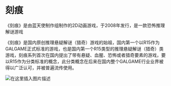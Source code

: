 # 刻痕


《刻痕》是由蓝天使制作组制作的2D动画游戏，于2008年发行，是一款恐怖推理解谜游戏

《刻痕》是国内原创推理悬疑解谜（猎奇）游戏的始祖，国内第一个以R15作为GALGAME正式标准的游戏，也是国内第一个R15类型的推理悬疑解谜（猎奇）类游戏，刻痕系列首次在国内提出了带有悬疑、血腥、恐怖或者猎奇要素的游戏，要以R15作为分类标准的概念，此分类概念在后来在国内整个GALGAME行业业界被得以广泛认可，并被普遍流传使用。

![在这里插入图片描述](https://img-blog.csdnimg.cn/20200308235414946.PNG?x-oss-process=image/watermark,type_ZmFuZ3poZW5naGVpdGk,shadow_10,text_aHR0cHM6Ly9ibG9nLmNzZG4ubmV0L3FxXzQzNzM3Njk3,size_16,color_FFFFFF,t_70)


